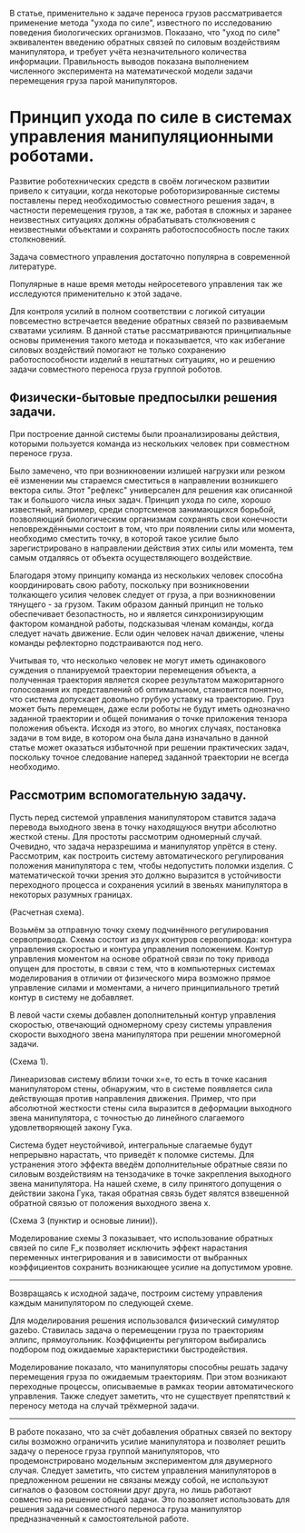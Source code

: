 В статье, применительно к задаче переноса грузов рассматривается применение метода "ухода по силе", известного по исследованию поведения биологических организмов. Показано, что "уход по силе" эквивалентен введению обратных связей по силовым воздействиям манипулятора, и требует учёта незначительного количества информации.
Правильность выводов показана выполнением численного эксперимента на математической модели задачи перемещения груза парой манипуляторов.

# Принцип ухода по силе в системах управления манипуляционными роботами.

Развитие роботехнических средств в своём логическом развитии привело к ситуации, когда некоторые роботоризированные системы поставлены перед необходимостью совместного решения задач, в частности перемещения грузов, а так же, работая в сложных и заранее неизвестных ситуациях должны обрабатывать столкновения с неизвестными объектами и сохранять работоспособность после таких столкновений.

Задача совместного управления достаточно популярна в современной литературе. 

Популярные в наше время методы нейросетевого управления так же исследуются применительно к этой задаче.

Для контроля усилий в полном соответствии с логикой ситуации повсеместно встречается введение обратных связей по развиваемым схватами усилиям. В данной статье рассматриваются принципиальные основы применения такого метода и показывается, что как избегание силовых воздействий помогают не только сохранению работоспособности изделий в нештатных ситуациях, но и решению задачи совместного переноса груза группой роботов. 

## Физически-бытовые предпосылки решения задачи.

При построение данной системы были проанализированы действия, которыми пользуется команда из нескольких человек при совместном переносе груза.

Было замечено, что при возникновении излишей нагрузки или резком её изменении мы стараемся сместиться в направлении возникшего вектора силы. Этот "рефлекс" универсален для решения как описанной так и большого числа иных задач. Принцип ухода по силе, хорошо известный, например, среди спортсменов занимающихся борьбой, позволяющий биологическим организмам сохранять свои конечности неповреждёнными состоит в том, что при появлении силы или момента, необходимо сместить точку, в которой такое усилие было зарегистрировано в направлении действия этих силы или момента, тем самым отдаляясь от объекта осуществляющего воздействие.

Благодаря этому принципу команда из нескольких человек способна координировать свою работу, поскольку при возникновении толкающего усилия человек следует от груза, а при возникновении тянущего - за грузом. Таким образом данный принцип не только обеспечивает безопастность, но и является синхронизирующим фактором командной работы, подсказывая членам команды, когда следует начать движение. Если один человек начал движение, члены команды рефлекторно подстраиваются под него.

Учитывая то, что несколько человек не могут иметь одинакового суждения о планируемой траектории перемещения объекта, а полученная траектория является скорее результатом мажоритарного голосования их представлений об оптимальном, становится понятно, что система допускает довольно грубую уставку на траекторию. Груз может быть перемещен, даже если роботы не будут иметь однозначно заданной траектории и общей понимания о точке приложения тензора положения объекта. Исходя из этого, во многих случаях, постановка задачи в том виде, в котором она была дана изначально в данной статье может оказаться избыточной при решении практических задач, поскольку точное следование наперед заданной траектории не всегда необходимо. 


## Рассмотрим вспомогательную задачу.

Пусть перед системой управления манипулятором ставится задача перевода выходного звена в точку находящуюся внутри абсолютно жесткой стены. Для простоты рассмотрим одномерный случай. Очевидно, что задача неразрешима и манипулятор упрётся в стену. Рассмотрим, как построить систему автоматического регулирования положения манипулятора с тем, чтобы недопустить поломки изделия. С математической точки зрения это должно выразится в устойчивости переходного процесса и сохранения усилий в звеньях манипулятора в некоторых разумных границах.

(Расчетная схема).

Возьмём за отправную точку схему подчинённого регулирования сервопривода. Схема состоит из двух контуров сервопривода: контура управления скоростью и контура управления положением. Контур управления моментом на основе обратной связи по току привода опущен для простоты, в связи с тем, что в компьютерных системах моделирования в отличии от физического мира возможно прямое управление силами и моментами, а ничего принципиального третий контур в систему не добавляет.

В левой части схемы добавлен дополнительный контур управления скоростью, отвечающий одномерному срезу системы управления скорости выходного звена манипулятора при решении многомерной задачи.

(Схема 1).

Линеаризовав систему вблизи точки x=e, то есть в точке касания манипулятором стены, обнаружим, что в системе появляется сила действующая против направления движения. Пример, что при абсолютной жесткости стены сила выразится в деформации выходного звена манипулятора, с точностью до линейного слагаемого удовлетворяющей закону Гука.

Система будет неустойчивой, интегральные слагаемые будут непрерывно нарастать, что приведёт к поломке системы. Для устранения этого эффекта введём дополнительные обратные связи по силовым воздействиям на тензодачике в точке закрепления выходного звена манипулятора. На нашей схеме, в силу принятого допущения о действии закона Гука, такая обратная связь будет являтся взвешенной обратной связью от положения выходного звена x.

(Схема 3 (пунктир и основые линии)).

Моделирование схемы 3 показывает, что использование обратных связей по силе F_к позволяет исключить эффект нарастания переменных интегрирования и в зависимости от выбранных коэффициентов сохранить возникающее усилие на допустимом уровне. 

*****************************

Возвращаясь к исходной задаче, построим систему управления каждым манипулятором по следующей схеме.

Для моделирования решения использовался физический симулятор gazebo. Ставилась задача о перемещении груза по траекториям эллипс, прямоугольник. Коэффициенты регулятором выбирались подбором под ожидаемые характеристики быстродействия.

Моделирование показало, что манипуляторы способны решать задачу перемещения груза по ожидаемым траекториям. При этом возникают переходные процессы, описываемые в рамках теории автоматического управления. Также следует заметить, что не существует препятствий к переносу метода на случай трёхмерной задачи.  

*****************************

В работе показано, что за счёт добавления обратных связей по вектору силы возможно ограничить усилие манипулятора и позволяет решить задачу о переносе груза группой манипуляторов, что продемонстрировано модельным экспериментом для двумерного случая. Следует заметить, что систем управления манипуляторов в предложенном решении не связаны между собой, не используют сигналов о фазовом состоянии друг друга, но лишь работают совместно на решение общей задачи. Это позволяет использовать для решения задачи совместного переноса груза манипулятор предназначенный к самостоятельной работе.